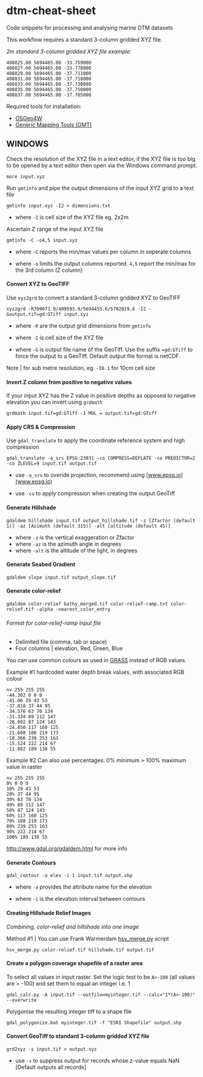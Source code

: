 # dtm-cheat-sheet
Code snippets for processing and analysing marine DTM datasets

This workflow requires a standard 3-column gridded XYZ file.

*2m standard 3-column gridded XYZ file example:*

```
408825.00 5694465.00 -33.759000
408827.00 5694465.00 -33.778000
408829.00 5694465.00 -37.711000
408831.00 5694465.00 -37.718000
408833.00 5694465.00 -37.730000
408835.00 5694465.00 -37.750000
408837.00 5694465.00 -37.705000
```

Required tools for installation:

- [OSGeo4W](https://trac.osgeo.org/osgeo4w/)
- [Generic Mapping Tools (GMT)](http://gmt.soest.hawaii.edu/projects/gmt/wiki/Download)

## WINDOWS

Check the resolution of the XYZ file in a text editor, if the XYZ file is too big to be opened by a text editor then open via the Windows command prompt.

`more input.xyz`

Run `gmtinfo` and pipe  the output dimensions of the input XYZ grid to a text file

`gmtinfo input.xyz -I2 > dimensions.txt`

- where `-I` is cell size of the XYZ file eg. 2x2m

Ascertain Z range of the input XYZ file

`gmtinfo -C -o4,5 input.xyz`

- where `-C` reports the min/max values per column in seperate columns

- where `-o` limits the output columns reported. `4,5` report the min/max for the 3rd column (Z column)

#### Convert XYZ to GeoTIFF

Use `xyz2grd` to convert a standard 3-column gridded XYZ to GeoTIFF

`xyz2grd -R399073.9/409593.9/5694455.6/5702819.6 -I2 -Goutput.tif=gd:GTiff input.xyz`

- where `-R` are the output grid dimensions from `gmtinfo`

- where `-I` is cell size of the XYZ file

- where `-G` is output file name of the GeoTiff. Use the suffix `=gd:GTiff` to force the output to a GeoTiff. Default output file format is netCDF.

Note |  for sub metre resolution, eg. `-I0.1` for 10cm cell size

#### Invert Z column from positive to negative values

If your input XYZ has the Z value in positive depths as opposed to negative elevation you can invert using `grdmath`

`grdmath input.tif=gd:GTiff -1 MUL = output.tif=gd:GTiff`

#### Apply CRS & Compression

Use `gdal_translate` to apply the coordinate reference system and high compression

`gdal_translate -a_srs EPSG:23031 -co COMPRESS=DEFLATE -co PREDICTOR=2 -co ZLEVEL=9 input.tif output.tif`

- use `-a_srs` to overide projection, recommend using [www.epsg.io](www.epsg.io)

- use `-co` to apply compression when creating the output GeoTiff

#### Generate Hillshade

`gdaldem hillshade input.tif output_hillshade.tif -z [Zfactor (default 1)] -az [Azimuth (default 315)] -alt [altitude (default 45)]`

- where `-z` is the vertical exaggeration or Zfactor
- where `-az` is the azimuth angle in degrees
- where `-alt` is the altitude of the light, in degrees

#### Generate Seabed Gradient

`gdaldem slope input.tif output_slope.tif`

#### Generate color-relief

`gdaldem color-relief bathy_merged.tif color-relief-ramp.txt color-relief.tif -alpha -nearest_color_entry`

###### Format for color-relief-ramp input file
- Delimited file (comma, tab or space)
- Four columns | elevation, Red, Green, Blue

You can use common colours as used in [GRASS](https://grass.osgeo.org/grass64/manuals/r.colors.html) instead of RGB values.

Example #1 hardcoded water depth break values, with associated RGB colour

```
nv 255 255 255
-44.302 0 0 0
-41.06 29 43 53
-37.818 37 44 95
-34.576 63 70 134
-31.334 89 112 147
-28.092 87 124 143
-24.850 117 160 125
-21.608 188 219 173
-18.366 239 253 163
-15.124 222 214 67
-11.882 189 138 55
```

Example #2 Can also use percentages: 0% minimum > 100% maximum value in raster
```
nv 255 255 255
0% 0 0 0
10% 29 43 53
20% 37 44 95
30% 63 70 134
40% 89 112 147
50% 87 124 143
60% 117 160 125
70% 188 219 173
80% 239 253 163
90% 222 214 67
100% 189 138 55
```
http://www.gdal.org/gdaldem.html for more info

#### Generate Contours

`gdal_contour -a elev -i 1 input.tif output.shp`

- where `-a` provides the attribute name for the elevation

- where `-i` is the elevation interval between contours

#### Creating Hillshade Relief Images

*Combining, color-relief and hillshade into one image*

Method #1 | You can use Frank Warmerdam [hsv_merge.py](http://svn.osgeo.org/gdal/trunk/gdal/swig/python/samples/hsv_merge.py) script

`hsv_merge.py color-relief.tif hillshade.tif output.tif`

#### Create a polygon coverage shapefile of a raster area
To select all values in input raster. Set the logic test to be `A>-100` (all values are > -100) and set them to equal an integer i.e. 1

`gdal_calc.py -A input.tif --outfile=myinteger.tif --calc="1*(A>-100)" --overwrite`

Polygonise the resulting integer tiff to a shape file

`gdal_polygonize.bat myinteger.tif -f "ESRI Shapefile" output.shp`

#### Convert GeoTiff to standard 3-column gridded XYZ file

`grd2xyz -s input.tif > output.xyz`

* use `-s` to suppress output for records whose z-value equals NaN [Default outputs all records]
